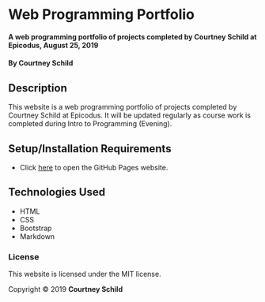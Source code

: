 # Web Programming Portfolio

#### A web programming portfolio of projects completed by Courtney Schild at Epicodus, August 25, 2019

#### By Courtney Schild

## Description

This website is a web programming portfolio of projects completed by Courtney Schild at Epicodus. It will be updated regularly as course work is completed during Intro to Programming (Evening).

## Setup/Installation Requirements

* Click [here](#) to open the GitHub Pages website.

<!--
## Known Bugs

{Are there issues that have not yet been resolved that you want to let users know you know?  Outline any issues that would impact use of your application. Share any workarounds that are in place.}

## Support and contact details

{Let people know what to do if they run into any issues or have questions, ideas or concerns. Encourage them to contact you or make a contribution to the code.}
-->

## Technologies Used

* HTML
* CSS
* Bootstrap
* Markdown

### License

This website is licensed under the MIT license.

Copyright &copy; 2019 **Courtney Schild**
